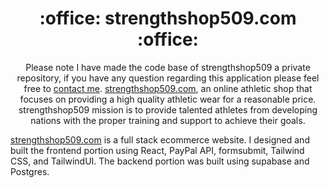 <h1 align="center">
:office:  strengthshop509.com :office:
</h1>

<p align="center">
  Please note I have made the code base of strengthshop509 a private repository, if you have any question regarding this application please feel free to <a href="mailto:alaloosi.sami@gmail.com">contact me</a>. <a href="https://strengthshop509.com/" target="_blank">strengthshop509.com</a>, an online athletic shop that focuses on providing a high quality athletic wear for a reasonable price. strengthshop509 mission is to provide talented athletes from developing nations with the proper training and support to achieve their goals.

<a href="https://strengthshop509.com/" target="_blank">strengthshop509.com</a> is a full stack ecommerce website. I designed and built the frontend portion using React, PayPal API, formsubmit, Tailwind CSS, and TailwindUI. The backend portion was built using supabase and Postgres. 

</p>







